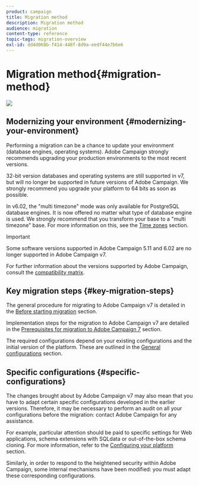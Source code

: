 ```yaml
---
product: campaign
title: Migration method
description: Migration method
audience: migration
content-type: reference
topic-tags: migration-overview
exl-id: dd4d068b-f414-448f-8d9a-eedf44e7b6e6
---
```

# Migration method{#migration-method}

![](assets/do-not-localize/v7-only.svg)

## Modernizing your environment {#modernizing-your-environment}

Performing a migration can be a chance to update your environment (database engines, operating systems). Adobe Campaign strongly recommends upgrading your production environments to the most recent versions.

32-bit version databases and operating systems are still supported in v7, but will no longer be supported in future versions of Adobe Campaign. We strongly recommend you upgrade your platform to 64 bits as soon as possible.

In v6.02, the "multi timezone" mode was only available for PostgreSQL database engines. It is now offered no matter what type of database engine is used. We strongly recommend that you transform your base to a "multi timezone" base. For more information on this, see the [Time zones](../../migration/using/general-configurations.md#time-zones) section.

>[!IMPORTANT]
>
>Some software versions supported in Adobe Campaign 5.11 and 6.02 are no longer supported in Adobe Campaign v7.
>
>For further information about the versions supported by Adobe Campaign, consult the [compatibility matrix](../../rn/using/compatibility-matrix.md).

## Key migration steps {#key-migration-steps}

The general procedure for migrating to Adobe Campaign v7 is detailed in the [Before starting migration](../../migration/using/before-starting-migration.md) section.

Implementation steps for the migration to Adobe Campaign v7 are detailed in the [Prerequisites for migration to Adobe Campaign 7](../../migration/using/prerequisites-for-migration-to-adobe-campaign-7.md) section.

The required configurations depend on your existing configurations and the initial version of the platform. These are outlined in the [General configurations](../../migration/using/general-configurations.md) section.

## Specific configurations {#specific-configurations}

The changes brought about by Adobe Campaign v7 may also mean that you have to adapt certain specific configurations developed in the earlier versions. Therefore, it may be necessary to perform an audit on all your configurations before the migration: contact Adobe Campaign for any assistance.

For example, particular attention should be paid to specific settings for Web applications, schema extensions with SQLdata or out-of-the-box schema cloning. For more information, refer to the [Configuring your platform](../../migration/using/configuring-your-platform.md) section.

Similarly, in order to respond to the heightened security within Adobe Campaign, some internal mechanisms have been modified: you must adapt these corresponding configurations.
